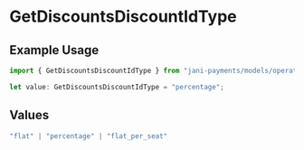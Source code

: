 # GetDiscountsDiscountIdType

## Example Usage

```typescript
import { GetDiscountsDiscountIdType } from "jani-payments/models/operations";

let value: GetDiscountsDiscountIdType = "percentage";
```

## Values

```typescript
"flat" | "percentage" | "flat_per_seat"
```